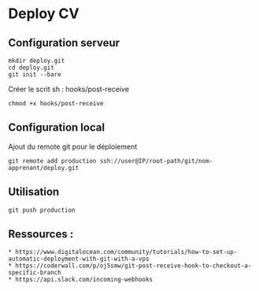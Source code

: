 # Deploy CV

## Configuration serveur

    mkdir deploy.git
    cd deploy.git
    git init --bare

Créer le scrit sh : hooks/post-receive 
        
    chmod +x hooks/post-receive

## Configuration local
Ajout du remote git pour le déploiement

    git remote add production ssh://user@IP/root-path/git/nom-apprenant/deploy.git

## Utilisation

    git push production

## Ressources : 
    * https://www.digitalocean.com/community/tutorials/how-to-set-up-automatic-deployment-with-git-with-a-vps
    * https://coderwall.com/p/oj5smw/git-post-receive-hook-to-checkout-a-specific-branch
    * https://api.slack.com/incoming-webhooks
